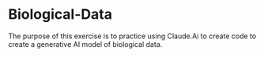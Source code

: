 # Biological-Data
The purpose of this exercise is to practice using Claude.Ai to create code to create a generative AI model of biological data.
